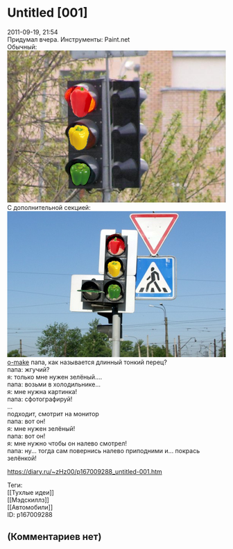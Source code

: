 Untitled [001]
==============

  
2011-09-19, 21:54  
 Придумал вчера. Инструменты: Paint.net   
 Обычный:   
  ![](pics/62792a750fe9.png)    
 С дополнительной секцией:   
  ![](pics/151182a61b22.png)    
  [o-make](https://zHz00.diary.ru/p167009288.htm?index=1#linkmore167009288m1)    папа, как называется длинный тонкий перец?   
 папа: жгучий?   
 я: только мне нужен зелёный....   
 папа: возьми в холодильнике...   
 я: мне нужна картинка!   
 папа: сфотографируй!   
 ...   
 подходит, смотрит на монитор   
 папа: вот он!   
 я: мне нужен зелёный!   
 папа: вот он!   
 я: мне нужно чтобы он налево смотрел!   
 папа: ну... тогда сам повернись налево приподними и... покрась зелёнкой!     
  
<https://diary.ru/~zHz00/p167009288_untitled-001.htm>  
  
Теги:  
[[Тухлые идеи]]  
[[Мэдскиллз]]  
[[Автомобили]]  
ID: p167009288  


(Комментариев нет)
------------------